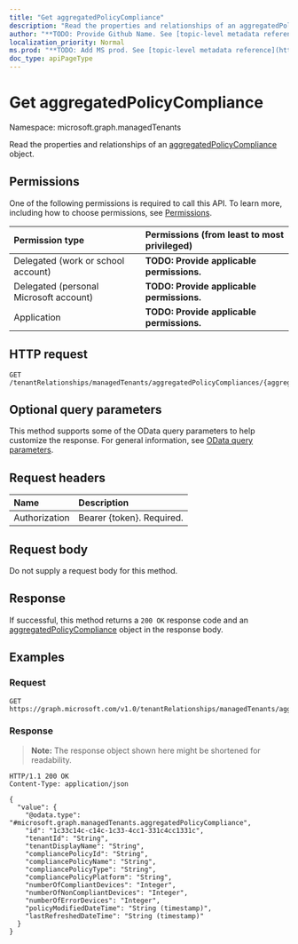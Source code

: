 ```yaml
---
title: "Get aggregatedPolicyCompliance"
description: "Read the properties and relationships of an aggregatedPolicyCompliance object."
author: "**TODO: Provide Github Name. See [topic-level metadata reference](https://msgo.azurewebsites.net/add/document/guidelines/metadata.html#topic-level-metadata)**"
localization_priority: Normal
ms.prod: "**TODO: Add MS prod. See [topic-level metadata reference](https://msgo.azurewebsites.net/add/document/guidelines/metadata.html#topic-level-metadata)**"
doc_type: apiPageType
---
```


# Get aggregatedPolicyCompliance
Namespace: microsoft.graph.managedTenants



Read the properties and relationships of an [aggregatedPolicyCompliance](../resources/managedtenants-aggregatedpolicycompliance.md) object.

## Permissions
One of the following permissions is required to call this API. To learn more, including how to choose permissions, see [Permissions](/graph/permissions-reference).

|Permission type|Permissions (from least to most privileged)|
|:---|:---|
|Delegated (work or school account)|**TODO: Provide applicable permissions.**|
|Delegated (personal Microsoft account)|**TODO: Provide applicable permissions.**|
|Application|**TODO: Provide applicable permissions.**|

## HTTP request

<!-- {
  "blockType": "ignored"
}
-->
``` http
GET /tenantRelationships/managedTenants/aggregatedPolicyCompliances/{aggregatedPolicyComplianceId}
```

## Optional query parameters
This method supports some of the OData query parameters to help customize the response. For general information, see [OData query parameters](/graph/query-parameters).

## Request headers
|Name|Description|
|:---|:---|
|Authorization|Bearer {token}. Required.|

## Request body
Do not supply a request body for this method.

## Response

If successful, this method returns a `200 OK` response code and an [aggregatedPolicyCompliance](../resources/managedtenants-aggregatedpolicycompliance.md) object in the response body.

## Examples

### Request
<!-- {
  "blockType": "request",
  "name": "get_aggregatedpolicycompliance"
}
-->
``` http
GET https://graph.microsoft.com/v1.0/tenantRelationships/managedTenants/aggregatedPolicyCompliances/{aggregatedPolicyComplianceId}
```


### Response
>**Note:** The response object shown here might be shortened for readability.
<!-- {
  "blockType": "response",
  "truncated": true,
  "@odata.type": "microsoft.graph.managedTenants.aggregatedPolicyCompliance"
}
-->
``` http
HTTP/1.1 200 OK
Content-Type: application/json

{
  "value": {
    "@odata.type": "#microsoft.graph.managedTenants.aggregatedPolicyCompliance",
    "id": "1c33c14c-c14c-1c33-4cc1-331c4cc1331c",
    "tenantId": "String",
    "tenantDisplayName": "String",
    "compliancePolicyId": "String",
    "compliancePolicyName": "String",
    "compliancePolicyType": "String",
    "compliancePolicyPlatform": "String",
    "numberOfCompliantDevices": "Integer",
    "numberOfNonCompliantDevices": "Integer",
    "numberOfErrorDevices": "Integer",
    "policyModifiedDateTime": "String (timestamp)",
    "lastRefreshedDateTime": "String (timestamp)"
  }
}
```


